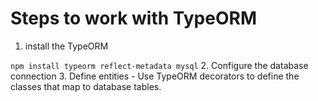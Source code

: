 # Steps to work with TypeORM

1. install the TypeORM

```npm install typeorm reflect-metadata mysql```
2. Configure the database connection
3. Define entities - Use TypeORM decorators to define the classes that map to database tables.
